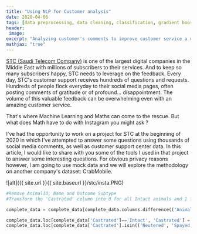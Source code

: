 ```yaml
---
title: "Using NLP for Customer analysis"
date: 2020-04-06
tags: [data preprocessing, data cleaning, classification, gradient boosting, random forest, kaggle]
header:
 image: 
excerpt: "Analyzing customer's comments to improve customer service a mobile company"
mathjax: "true"
---
```



[STC (Saudi Telecom Company)](https://en.wikipedia.org/wiki/Saudi_Telecom_Company) is one of the largest digital companies in the Middle East with millions of subscribers to their services. 
And to keep so many subscribers happy, STC needs to leverage on the feedback. Every day, STC's customer support receives hundreds of questions and requests. Hundreds of people flock everyday to their social media pages, often posting comments of gratitude or of profound... disappointment. The volume of this valuable feedback can be overwhelming even with an amazing customer service. 

That's where Machine Learning and Maths can come to the rescue. But what does Math have to do with Instagram you might ask ?

I've had the opportunity to work on a project for STC at the beginning of 2020 in which I've attempted to answer some questions using thousands of social media comments, as well as customer support center data. In this article, I would like to share with you some of the tools I used in that project to answer some interesting questions. For obvious privacy reasons however, I am going to use mock data and we will explore the methodology on another company's dataset: CrabMobile.



![alt]({{ site.url }}{{ site.baseurl }}/stc/insta.PNG)



 
```python
#Remove AnimalID, Name and Outcome Subtype
#Transform the 'Castrated' column into 0 for all Intact animals and 1 for all the Neutered and Spayed animals. 

complete_data = complete_data[complete_data.columns.difference(('AnimalID', 'Name', 'OutcomeSubtype'))].copy()

complete_data.loc[complete_data['Castrated']=='Intact', 'Castrated'] = 0
complete_data.loc[complete_data['Castrated'].isin(('Neutered', 'Spayed')), 'Castrated'] = 1

```


 